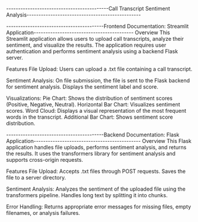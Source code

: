 -------------------------------------------Call Transcript Sentiment Analysis------------------------------------------------


-----------------------------------------Frontend Documentation: Streamlit Application------------------------------------------
Overview
This Streamlit application allows users to upload call transcripts, analyze their sentiment, and visualize the results. The application requires user authentication and performs sentiment analysis using a backend Flask server.

Features
File Upload:
Users can upload a .txt file containing a call transcript.

Sentiment Analysis:
On file submission, the file is sent to the Flask backend for sentiment analysis.
Displays the sentiment label and score.

Visualizations:
Pie Chart: Shows the distribution of sentiment scores (Positive, Negative, Neutral).
Horizontal Bar Chart: Visualizes sentiment scores.
Word Cloud: Displays a visual representation of the most frequent words in the transcript.
Additional Bar Chart: Shows sentiment score distribution.


-----------------------------------------Backend Documentation: Flask Application---------------------------------------------
Overview
This Flask application handles file uploads, performs sentiment analysis, and returns the results. It uses the transformers library for sentiment analysis and supports cross-origin requests.

Features
File Upload:
Accepts .txt files through POST requests.
Saves the file to a server directory.

Sentiment Analysis:
Analyzes the sentiment of the uploaded file using the transformers pipeline.
Handles long text by splitting it into chunks.

Error Handling:
Returns appropriate error messages for missing files, empty filenames, or analysis failures.
